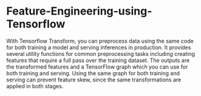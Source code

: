# Feature-Engineering-using-Tensorflow
With Tensorflow Transform, you can preprocess data using the same code for both training a model and serving inferences in production. It provides several utility functions for common preprocessing tasks including creating features that require a full pass over the training dataset. The outputs are the transformed features and a TensorFlow graph which you can use for both training and serving. Using the same graph for both training and serving can prevent feature skew, since the same transformations are applied in both stages.
